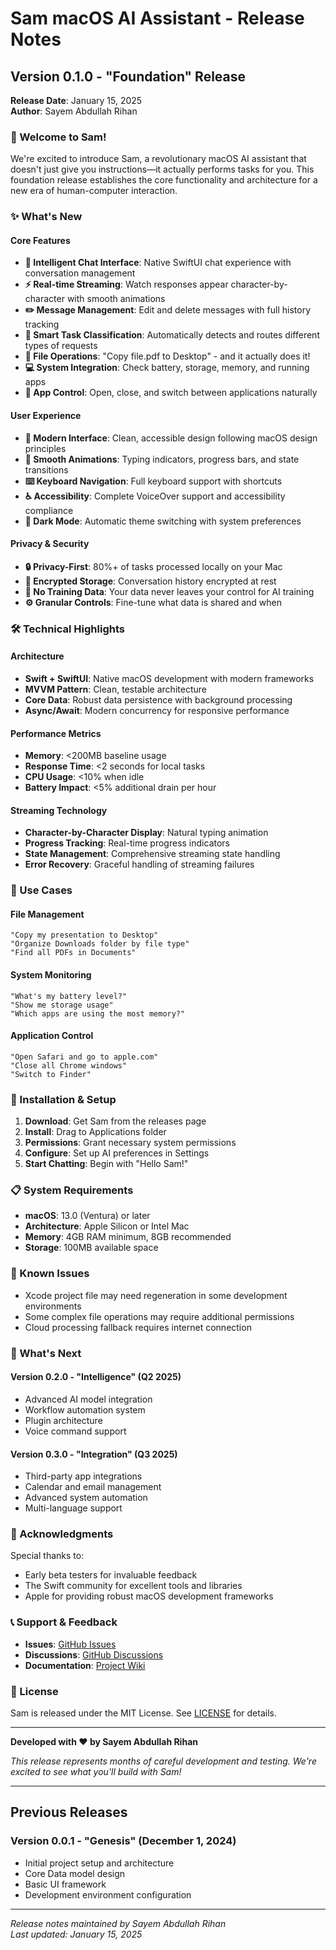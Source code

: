# Sam macOS AI Assistant - Release Notes

## Version 0.1.0 - "Foundation" Release
**Release Date**: January 15, 2025  
**Author**: Sayem Abdullah Rihan

### 🎉 Welcome to Sam!

We're excited to introduce Sam, a revolutionary macOS AI assistant that doesn't just give you instructions—it actually performs tasks for you. This foundation release establishes the core functionality and architecture for a new era of human-computer interaction.

### ✨ What's New

#### Core Features
- **🤖 Intelligent Chat Interface**: Native SwiftUI chat experience with conversation management
- **⚡ Real-time Streaming**: Watch responses appear character-by-character with smooth animations
- **✏️ Message Management**: Edit and delete messages with full history tracking
- **🎯 Smart Task Classification**: Automatically detects and routes different types of requests
- **📁 File Operations**: "Copy file.pdf to Desktop" - and it actually does it!
- **💻 System Integration**: Check battery, storage, memory, and running apps
- **🚀 App Control**: Open, close, and switch between applications naturally

#### User Experience
- **🎨 Modern Interface**: Clean, accessible design following macOS design principles
- **🔄 Smooth Animations**: Typing indicators, progress bars, and state transitions
- **⌨️ Keyboard Navigation**: Full keyboard support with shortcuts
- **♿ Accessibility**: Complete VoiceOver support and accessibility compliance
- **🌙 Dark Mode**: Automatic theme switching with system preferences

#### Privacy & Security
- **🔒 Privacy-First**: 80%+ of tasks processed locally on your Mac
- **🔐 Encrypted Storage**: Conversation history encrypted at rest
- **🚫 No Training Data**: Your data never leaves your control for AI training
- **⚙️ Granular Controls**: Fine-tune what data is shared and when

### 🛠️ Technical Highlights

#### Architecture
- **Swift + SwiftUI**: Native macOS development with modern frameworks
- **MVVM Pattern**: Clean, testable architecture
- **Core Data**: Robust data persistence with background processing
- **Async/Await**: Modern concurrency for responsive performance

#### Performance Metrics
- **Memory**: <200MB baseline usage
- **Response Time**: <2 seconds for local tasks
- **CPU Usage**: <10% when idle
- **Battery Impact**: <5% additional drain per hour

#### Streaming Technology
- **Character-by-Character Display**: Natural typing animation
- **Progress Tracking**: Real-time progress indicators
- **State Management**: Comprehensive streaming state handling
- **Error Recovery**: Graceful handling of streaming failures

### 🎯 Use Cases

#### File Management
```
"Copy my presentation to Desktop"
"Organize Downloads folder by file type"
"Find all PDFs in Documents"
```

#### System Monitoring
```
"What's my battery level?"
"Show me storage usage"
"Which apps are using the most memory?"
```

#### Application Control
```
"Open Safari and go to apple.com"
"Close all Chrome windows"
"Switch to Finder"
```

### 🔧 Installation & Setup

1. **Download**: Get Sam from the releases page
2. **Install**: Drag to Applications folder
3. **Permissions**: Grant necessary system permissions
4. **Configure**: Set up AI preferences in Settings
5. **Start Chatting**: Begin with "Hello Sam!"

### 📋 System Requirements

- **macOS**: 13.0 (Ventura) or later
- **Architecture**: Apple Silicon or Intel Mac
- **Memory**: 4GB RAM minimum, 8GB recommended
- **Storage**: 100MB available space

### 🐛 Known Issues

- Xcode project file may need regeneration in some development environments
- Some complex file operations may require additional permissions
- Cloud processing fallback requires internet connection

### 🔮 What's Next

#### Version 0.2.0 - "Intelligence" (Q2 2025)
- Advanced AI model integration
- Workflow automation system
- Plugin architecture
- Voice command support

#### Version 0.3.0 - "Integration" (Q3 2025)
- Third-party app integrations
- Calendar and email management
- Advanced system automation
- Multi-language support

### 🙏 Acknowledgments

Special thanks to:
- Early beta testers for invaluable feedback
- The Swift community for excellent tools and libraries
- Apple for providing robust macOS development frameworks

### 📞 Support & Feedback

- **Issues**: [GitHub Issues](https://github.com/sayemrihan/sam-macos-ai-assistant/issues)
- **Discussions**: [GitHub Discussions](https://github.com/sayemrihan/sam-macos-ai-assistant/discussions)
- **Documentation**: [Project Wiki](https://github.com/sayemrihan/sam-macos-ai-assistant/wiki)

### 📄 License

Sam is released under the MIT License. See [LICENSE](LICENSE) for details.

---

**Developed with ❤️ by Sayem Abdullah Rihan**

*This release represents months of careful development and testing. We're excited to see what you'll build with Sam!*

---

## Previous Releases

### Version 0.0.1 - "Genesis" (December 1, 2024)
- Initial project setup and architecture
- Core Data model design
- Basic UI framework
- Development environment configuration

---

*Release notes maintained by Sayem Abdullah Rihan*  
*Last updated: January 15, 2025*